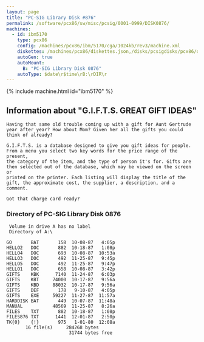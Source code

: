 ```yaml
---
layout: page
title: "PC-SIG Library Disk #876"
permalink: /software/pcx86/sw/misc/pcsig/0001-0999/DISK0876/
machines:
  - id: ibm5170
    type: pcx86
    config: /machines/pcx86/ibm/5170/cga/1024kb/rev3/machine.xml
    diskettes: /machines/pcx86/diskettes.json,/disks/pcsigdisks/pcx86/diskettes.json
    autoGen: true
    autoMount:
      B: "PC-SIG Library Disk 0876"
    autoType: $date\r$time\rB:\rDIR\r
---
```


{% include machine.html id="ibm5170" %}

## Information about "G.I.F.T.S. GREAT GIFT IDEAS"

    Having that same old trouble coming up with a gift for Aunt Gertrude
    year after year? How about Mom? Given her all the gifts you could
    think of already?
    
    G.I.F.T.S. is a database designed to give you gift ideas for people.
    From a menu you select two key words for the price range of the present,
    the category of the item, and the type of person it's for. Gifts are
    then selected out of the database, which may be viewed on the screen or
    printed on the printer. Each listing will display the title of the
    gift, the approximate cost, the supplier, a description, and a comment.
    
    Got that charge card ready?

### Directory of PC-SIG Library Disk 0876

     Volume in drive A has no label
     Directory of A:\

    GO       BAT       158  10-08-87   4:05p
    HELLO2   DOC       882  10-18-87   1:08p
    HELLO4   DOC       693  10-08-87  10:53a
    HELLO3   DOC       492  11-25-87   9:45p
    HELLO5   DOC       492  11-25-87   9:47p
    HELLO1   DOC       658  10-08-87   3:42p
    GIFTS    KBK      7140  11-24-87   6:03p
    GIFTS    KBT     74000  10-17-87   9:56a
    GIFTS    KBD     88032  10-17-87   9:56a
    GIFTS    DEF       178   9-10-87   4:05p
    GIFTS    EXE     59227  11-27-87  11:57a
    HARDDISK BAT       449  10-07-87  11:48a
    MANUAL           48569  11-25-87   8:26a
    FILES    TXT       882  10-18-87   1:08p
    FILES876 TXT      1441  12-01-87   2:50p
    TK{0}    {!}       975   1-01-80  12:08a
           16 file(s)     284268 bytes
                           31744 bytes free
